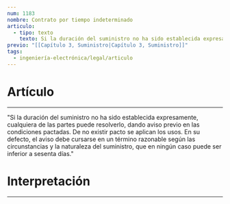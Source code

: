 ```yaml
---
num: 1183
nombre: Contrato por tiempo indeterminado
articulo:
  - tipo: texto
    texto: Si la duración del suministro no ha sido establecida expresamente, cualquiera de las partes puede resolverlo, dando aviso previo en las condiciones pactadas. De no existir pacto se aplican los usos. En su defecto, el aviso debe cursarse en un término razonable según las circunstancias y la naturaleza del suministro, que en ningún caso puede ser inferior a sesenta días.
previo: "[[Capítulo 3, Suministro|Capítulo 3, Suministro]]"
tags:
  - ingeniería-electrónica/legal/articulo
---
```

# Artículo
---
"Si la duración del suministro no ha sido establecida expresamente, cualquiera de las partes puede resolverlo, dando aviso previo en las condiciones pactadas. De no existir pacto se aplican los usos. En su defecto, el aviso debe cursarse en un término razonable según las circunstancias y la naturaleza del suministro, que en ningún caso puede ser inferior a sesenta días."

# Interpretación
---
